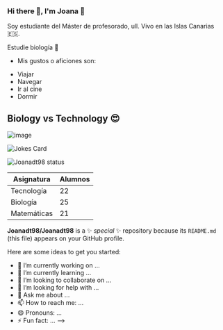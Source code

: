 ### Hi there 👋, I'm Joana :woman:
Soy estudiante del Máster de profesorado, ull. Vivo en las Islas Canarias :es:.

Estudie biología :sunflower:
- Mis gustos o aficiones son: 
* Viajar
* Navegar
* Ir al cine
* Dormir

## Biology vs Technology :heart_eyes:
![image](https://github.com/Joanadt98/Joanadt98/assets/148484350/3c7fd5f8-aecd-42fa-aae7-55975237a9b9)
  
![Jokes Card](https://readme-jokes.vercel.app/api)


![Joanadt98 status](https://github.com/Joanadt98/Joanadt98)

Asignatura   |   Alumnos
---------    |  ---------
Tecnología   |     22
Biología     |     25
Matemáticas  |     21

**Joanadt98/Joanadt98** is a ✨ _special_ ✨ repository because its `README.md` (this file) appears on your GitHub profile.

Here are some ideas to get you started:

- 🔭 I’m currently working on ...
- 🌱 I’m currently learning ...
- 👯 I’m looking to collaborate on ...
- 🤔 I’m looking for help with ...
- 💬 Ask me about ...
- 📫 How to reach me: ...
- 😄 Pronouns: ...
- ⚡ Fun fact: ...
-->
